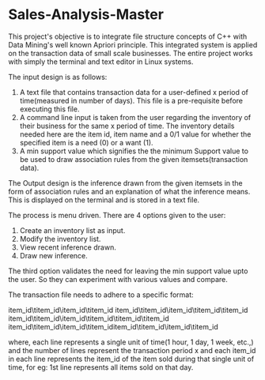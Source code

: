 # Sales-Analysis-Master

This project's objective is to integrate file structure concepts of C++ with Data Mining's well known Apriori principle. This integrated system is applied on the transaction data of small scale businesses. The entire project works with simply the terminal and text editor in Linux systems. 

The input design is as follows:
1. A text file that contains transaction data for a user-defined x period of time(measured in number of days). This file is a pre-requisite before executing this file.
2. A command line input is taken from the user regarding the inventory of their business for the same x period of time. The inventory details needed here are the item id, item name and a 0/1 value for whether the specified item is a need (0) or a want (1). 
3. A min support value which signifies the the minimum Support value to be used to draw association rules from the given itemsets(transaction data).

The Output design is the inference drawn from the given itemsets in the form of association rules and an explanation of what the inference means. This is displayed on the terminal and is stored in a text file. 

The process is menu driven. There are 4 options given to the user:
1. Create an inventory list as input.
2. Modify the inventory list.
3. View recent inference drawn. 
4. Draw new inference. 

The third option validates the need for leaving the min support value upto the user. So they can experiment with various values and compare. 

The transaction file needs to adhere to a specific format:

item_id\titem_id\item_id\titem_id
item_id\titem_id\item_id\titem_id\titem_id
item_id\titem_id\item_id\titem_id\titem_id\titem_id
item_id\titem_id\item_id\titem_iditem_id\titem_id\item_id\titem_id

where, each line represents a single unit of time(1 hour, 1 day, 1 week, etc.,)
and the number of lines represent the transaction period x and each item_id in each line represents the item_id of the item sold during that single unit of time, for eg:
1st line represents all items sold on that day. 

